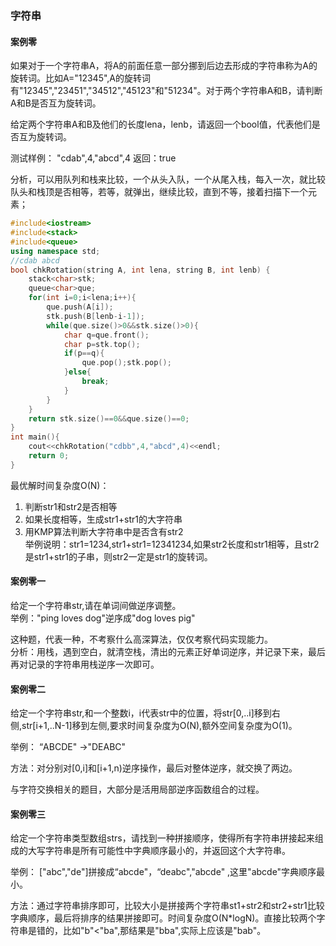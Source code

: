 ### 字符串

#### 案例零

如果对于一个字符串A，将A的前面任意一部分挪到后边去形成的字符串称为A的旋转词。比如A="12345",A的旋转词有"12345","23451","34512","45123"和"51234"。对于两个字符串A和B，请判断A和B是否互为旋转词。

给定两个字符串A和B及他们的长度lena，lenb，请返回一个bool值，代表他们是否互为旋转词。

测试样例：
"cdab",4,"abcd",4
返回：true


分析，可以用队列和栈来比较，一个从头入队，一个从尾入栈，每入一次，就比较队头和栈顶是否相等，若等，就弹出，继续比较，直到不等，接着扫描下一个元素；   
```cpp
#include<iostream>
#include<stack>
#include<queue>
using namespace std;
//cdab abcd
bool chkRotation(string A, int lena, string B, int lenb) {
	stack<char>stk;
	queue<char>que;
	for(int i=0;i<lena;i++){
		que.push(A[i]);
		stk.push(B[lenb-i-1]);
		while(que.size()>0&&stk.size()>0){
			char q=que.front();
			char p=stk.top();
			if(p==q){
				que.pop();stk.pop();
			}else{
				break;
			}
		}
	}
	return stk.size()==0&&que.size()==0;
}
int main(){
	cout<<chkRotation("cdbb",4,"abcd",4)<<endl;
	return 0;
}
```
最优解时间复杂度O(N)：   
1. 判断str1和str2是否相等   
2. 如果长度相等，生成str1+str1的大字符串
3. 用KMP算法判断大字符串中是否含有str2   
举例说明：str1=1234,str1+str1=12341234,如果str2长度和str1相等，且str2是str1+str1的子串，则str2一定是str1的旋转词。


#### 案例零一

给定一个字符串str,请在单词间做逆序调整。  
举例："ping loves dog"逆序成"dog loves pig" 

这种题，代表一种，不考察什么高深算法，仅仅考察代码实现能力。   
分析：用栈，遇到空白，就清空栈，清出的元素正好单词逆序，并记录下来，最后再对记录的字符串用栈逆序一次即可。  

#### 案例零二

给定一个字符串str,和一个整数i，i代表str中的位置，将str[0,..i]移到右侧,str[i+1,..N-1]移到左侧,要求时间复杂度为O(N),额外空间复杂度为O(1)。

举例： “ABCDE" ->"DEABC"

方法：对分别对[0,i]和[i+1,n)逆序操作，最后对整体逆序，就交换了两边。  

与字符交换相关的题目，大部分是活用局部逆序函数组合的过程。 

#### 案例零三

给定一个字符串类型数组strs，请找到一种拼接顺序，使得所有字符串拼接起来组成的大写字符串是所有可能性中字典顺序最小的，并返回这个大字符串。  

举例： ["abc","de"]拼接成“abcde"，“deabc","abcde" ,这里"abcde"字典顺序最小。  

方法：通过字符串排序即可，比较大小是拼接两个字符串st1+str2和str2+str1比较字典顺序，最后将排序的结果拼接即可。时间复杂度O(N*logN)。直接比较两个字符串是错的，比如"b"<"ba",那结果是"bba",实际上应该是"bab"。



